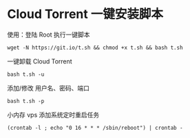 # Cloud Torrent 一键安装脚本

使用：登陆 Root 执行一键脚本
```
wget -N https://git.io/t.sh && chmod +x t.sh && bash t.sh
```

一键卸载 Cloud Torrent
```
bash t.sh -u
```

添加/修改 用户名、密码、端口
```
bash t.sh -p
```

小内存 vps 添加系统定时重启任务
```
(crontab -l ; echo "0 16 * * * /sbin/reboot") | crontab -
```
